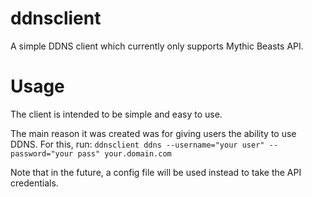 # ddnsclient
A simple DDNS client which currently only supports Mythic Beasts API.

# Usage

The client is intended to be simple and easy to use.

The main reason it was created was for giving users the ability to use DDNS. For this, run:
`ddnsclient ddns --username="your user" --password="your pass" your.domain.com`

Note that in the future, a config file will be used instead to take the API credentials.
